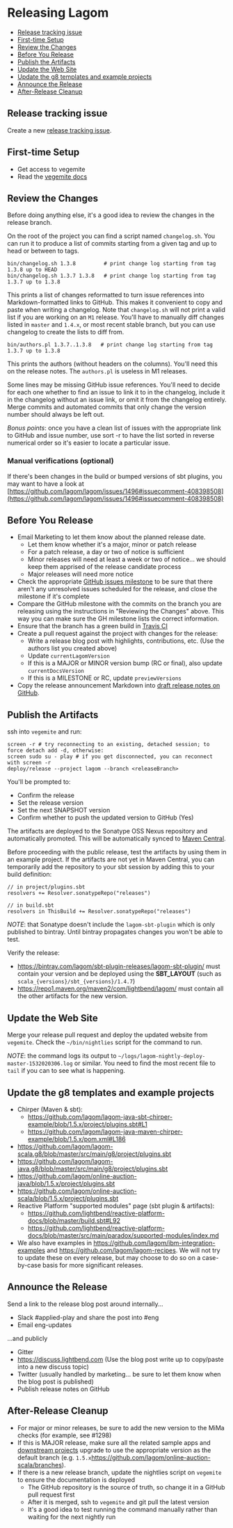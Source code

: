 # Releasing Lagom

* [Release tracking issue](#release-tracking-issue)
* [First-time Setup](#first-time-setup)
* [Review the Changes](#review-the-changes)
* [Before You Release](#before-you-release)
* [Publish the Artifacts](#publish-the-artifacts)
* [Update the Web Site](#update-the-web-site)
* [Update the g8 templates and example projects](#update-the-g8-templates-and-example-projects)
* [Announce the Release](#announce-the-release)
* [After-Release Cleanup](#after-release-cleanup)

## Release tracking issue

Create a new [release tracking issue][].

[release tracking issue]: https://github.com/playframework/play-meta/issues/new?template=z_lagom-release.md

## First-time Setup

 * Get access to vegemite
 * Read the [vegemite docs][]

[vegemite docs]: https://github.com/lightbend/vegemite/blob/master/README.md

## Review the Changes

Before doing anything else, it's a good idea to review the changes in the release branch.

On the root of the project you can find a script named `changelog.sh`. You can run it to produce a list of
commits starting from a given tag and up to head or between to tags.

    bin/changelog.sh 1.3.8         # print change log starting from tag 1.3.8 up to HEAD
    bin/changelog.sh 1.3.7 1.3.8   # print change log starting from tag 1.3.7 up to 1.3.8

This prints a list of changes reformatted to turn issue references into Markdown-formatted links to GitHub. This
makes it convenient to copy and paste when writing a changelog.  Note that `changelog.sh` will not print a valid
list if you are working on an `M1` release. You'll have to manually diff changes listed in `master` and `1.4.x`,
or most recent stable branch, but you can use changelog to create the lists to diff from.

    bin/authors.pl 1.3.7..1.3.8   # print change log starting from tag 1.3.7 up to 1.3.8

This prints the authors (without headers on the columns). You'll need this on the release notes. The
`authors.pl` is useless in M1 releases.

Some lines may be missing GitHub issue references. You'll need to decide for each one whether to find an issue
to link it to in the changelog, include it in the changelog without an issue link, or omit it from the changelog
entirely. Merge commits and automated commits that only change the version number should always be left out.

*Bonus points*: once you have a clean list of issues with the appropriate link to GitHub and issue number, use
sort -r to have the list sorted in reverse numerical order so it's easier to locate a particular issue.

### Manual verifications (optional)

If there's been changes in the build or bumped versions of sbt plugins, you may want to have a look at
[https://github.com/lagom/lagom/issues/1496#issuecomment-408398508](https://github.com/lagom/lagom/issues/1496#issuecomment-408398508)

## Before You Release

* Email Marketing to let them know about the planned release date.
    * Let them know whether it's a major, minor or patch release
    * For a patch release, a day or two of notice is sufficient
    * Minor releases will need at least a week or two of notice... we should keep them apprised of the release
      candidate process
    * Major releases will need more notice
* Check the appropriate [GitHub issues milestone](https://github.com/lagom/lagom/milestones) to be sure that
  there aren't any unresolved issues scheduled for the release, and close the milestone if it's complete
* Compare the GitHub milestone with the commits on the branch you are releasing using the instructions in
  "Reviewing the Changes" above. This way you can make sure the GH milestone lists the correct information.
* Ensure that the branch has a green build in [Travis CI](https://travis-ci.org/lagom/lagom/branches)
* Create a pull request against the project with changes for the release:
    * Write a release blog post with highlights, contributions, etc. (Use the authors list you created above)
    * Update `currentLagomVersion`
    * If this is a MAJOR or MINOR version bump (RC or final), also update `currentDocsVersion`
    * If this is a MILESTONE or RC, update `previewVersions`
* Copy the release announcement Markdown into [draft release notes on GitHub](https://github.com/lagom/lagom/releases).

## Publish the Artifacts

ssh into `vegemite` and run:

    screen -r # try reconnecting to an existing, detached session; to force detach add -d, otherwise:
    screen sudo su - play # if you get disconnected, you can reconnect with screen -r
    deploy/release --project lagom --branch <releaseBranch>

You'll be prompted to:

* Confirm the release
* Set the release version
* Set the next SNAPSHOT version
* Confirm whether to push the updated version to GitHub (Yes)

The artifacts are deployed to the Sonatype OSS Nexus repository and automatically promoted. This will be
automatically synced to [Maven Central](https://repo1.maven.org/maven2/com/lightbend/lagom/).

Before proceeding with the public release, test the artifacts by using them in an example project. If the
artifacts are not yet in Maven Central, you can temporarily add the repository to your sbt session by adding
this to your build definition:

    // in project/plugins.sbt
    resolvers += Resolver.sonatypeRepo("releases") 
    
    // in build.sbt
    resolvers in ThisBuild += Resolver.sonatypeRepo("releases") 

*NOTE*: that Sonatype doesn't include the `lagom-sbt-plugin` which is only published to bintray. Until bintray
propagates changes you won't be able to test.

Verify the release:

* <https://bintray.com/lagom/sbt-plugin-releases/lagom-sbt-plugin/> must contain your version and be deployed using
  the **SBT_LAYOUT** (such as `scala_{versions}/sbt_{versions}/1.4.7`)
* <https://repo1.maven.org/maven2/com/lightbend/lagom/> must contain all the other artifacts for the new version.

## Update the Web Site

Merge your release pull request and deploy the updated website from `vegemite`. Check the
`~/bin/nightlies` script for the command to run.

*NOTE*: the command logs its output to `~/logs/lagom-nightly-deploy-master-1532020306.log` or similar. You need
to find the most recent file to `tail` if you can to see what is happening.

## Update the g8 templates and example projects

* Chirper (Maven & sbt):
    * <https://github.com/lagom/lagom-java-sbt-chirper-example/blob/1.5.x/project/plugins.sbt#L1>
    * <https://github.com/lagom/lagom-java-maven-chirper-example/blob/1.5.x/pom.xml#L186>
* <https://github.com/lagom/lagom-scala.g8/blob/master/src/main/g8/project/plugins.sbt>
* <https://github.com/lagom/lagom-java.g8/blob/master/src/main/g8/project/plugins.sbt>
* <https://github.com/lagom/online-auction-java/blob/1.5.x/project/plugins.sbt>
* <https://github.com/lagom/online-auction-scala/blob/1.5.x/project/plugins.sbt>
* Reactive Platform "supported modules" page (sbt plugin & artifacts):
    * <https://github.com/lightbend/reactive-platform-docs/blob/master/build.sbt#L92>
    * <https://github.com/lightbend/reactive-platform-docs/blob/master/src/main/paradox/supported-modules/index.md>
* We also have examples in <https://github.com/lagom/ibm-integration-examples> and
  <https://github.com/lagom/lagom-recipes>. We will not try to update these on every release, but may choose to do
  so on a case-by-case basis for more significant releases.

## Announce the Release

Send a link to the release blog post around internally...

* Slack #applied-play and share the post into #eng
* Email eng-updates

...and publicly

* Gitter
* https://discuss.lightbend.com (Use the blog post write up to copy/paste into a new discuss topic)
* Twitter (usually handled by marketing... be sure to let them know when the blog post is published)
* Publish release notes on GitHub

## After-Release Cleanup

* For major or minor releases, be sure to add the new version to the MiMa checks (for example, see #1298)
* If this is MAJOR release, make sure all the related sample apps and [downstream projects](https://github.com/lagom/lagom-akka-discovery-service-locator/tree/lagom-1.5.x) upgrade to use the appropriate version as the default branch (e.g. `1.5.x`https://github.com/lagom/online-auction-scala/branches).
* If there is a new release branch, update the nightlies script on `vegemite` to ensure the documentation is deployed
    * The GitHub repository is the source of truth, so change it in a GitHub pull request first
    * After it is merged, ssh to `vegemite` and git pull the latest version
    * It's a good idea to test running the command manually rather than waiting for the next nightly run
